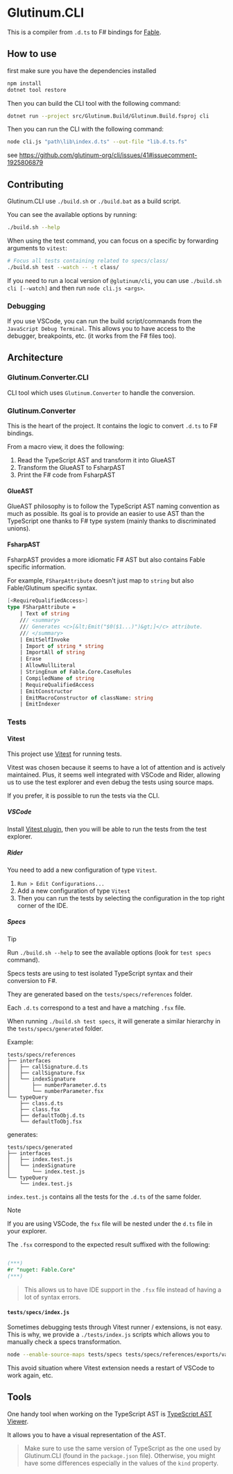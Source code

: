 # Glutinum.CLI

This is a compiler from `.d.ts` to F# bindings for [Fable](https://fable.io/).

## How to use
first make sure you have the dependencies installed
```bash
npm install
dotnet tool restore
```

Then you can build the CLI tool with the following command:
```bash
dotnet run --project src/Glutinum.Build/Glutinum.Build.fsproj cli
```

Then you can run the CLI with the following command:
```bash
node cli.js "path\lib\index.d.ts" --out-file "lib.d.ts.fs"
```

see https://github.com/glutinum-org/cli/issues/41#issuecomment-1925806879


## Contributing

Glutinum.CLI use `./build.sh` or `./build.bat` as a build script.

You can see the available options by running:

```bash
./build.sh --help
```

When using the test command, you can focus on a specific by forwarding arguments to `vitest`:

```bash
# Focus all tests containing related to specs/class/
./build.sh test --watch -- -t class/
```

If you need to run a local version of `@glutinum/cli`, you can use `./build.sh cli [--watch]` and then run `node cli.js <args>`.

### Debugging

If you use VSCode, you can run the build script/commands from the `JavaScript Debug Terminal`. This allows you to have access to the debugger, breakpoints, etc. (it works from the F# files too).

## Architecture

### Glutinum.Converter.CLI

CLI tool which uses `Glutinum.Converter` to handle the conversion.

### Glutinum.Converter

This is the heart of the project. It contains the logic to convert `.d.ts` to F# bindings.

From a macro view, it does the following:

1. Read the TypeScript AST and transform it into GlueAST
2. Transform the GlueAST to FsharpAST
3. Print the F# code from FsharpAST

#### GlueAST

GlueAST philosophy is to follow the TypeScript AST naming convention as much as possible. Its goal is to provide an easier to use AST than the TypeScript one thanks to F# type system (mainly thanks to discriminated unions).

#### FsharpAST

FsharpAST provides a more idiomatic F# AST but also contains Fable specific information.

For example, `FSharpAttribute` doesn't just map to `string` but also Fable/Glutinum specific syntax.

```fs
[<RequireQualifiedAccess>]
type FSharpAttribute =
    | Text of string
    /// <summary>
    /// Generates <c>[&lt;Emit("$0($1...)")&gt;]</c> attribute.
    /// </summary>
    | EmitSelfInvoke
    | Import of string * string
    | ImportAll of string
    | Erase
    | AllowNullLiteral
    | StringEnum of Fable.Core.CaseRules
    | CompiledName of string
    | RequireQualifiedAccess
    | EmitConstructor
    | EmitMacroConstructor of className: string
    | EmitIndexer
```

### Tests

#### Vitest

This project use [Vitest](https://vitest.dev/) for running tests.

Vitest was chosen because it seems to have a lot of attention and is actively maintained. Plus, it seems well integrated with VSCode and Rider, allowing us to use the test explorer and even debug the tests using source maps.

If you prefer, it is possible to run the tests via the CLI.

##### VSCode

Install [Vitest plugin](https://marketplace.visualstudio.com/items?itemName=vitest.explorer), then you will be able to run the tests from the test explorer.

##### Rider

You need to add a new configuration of type `Vitest`.

1. `Run > Edit Configurations...`
2. Add a new configuration of type `Vitest`
3. Then you can run the tests by selecting the configuration in the top right corner of the IDE.

##### Specs

> [!TIP]
> Run `./build.sh --help` to see the available options (look for `test specs` command).

Specs tests are using to test isolated TypeScript syntax and their conversion to F#.

They are generated based on the `tests/specs/references` folder.

Each `.d.ts` correspond to a test and have a matching `.fsx` file.

When running `./build.sh test specs`, it will generate a similar hierarchy in the `tests/specs/generated` folder.

Example:

```text
tests/specs/references
├── interfaces
│   ├── callSignature.d.ts
│   ├── callSignature.fsx
│   └── indexSignature
│       ├── numberParameter.d.ts
│       └── numberParameter.fsx
└── typeQuery
    ├── class.d.ts
    ├── class.fsx
    ├── defaultToObj.d.ts
    └── defaultToObj.fsx
```

generates:

```text
tests/specs/generated
├── interfaces
│   ├── index.test.js
│   └── indexSignature
│       └── index.test.js
└── typeQuery
    └── index.test.js
```

`index.test.js` contains all the tests for the `.d.ts` of the same folder.

> [!NOTE]
> If you are using VSCode, the `fsx` file will be nested under the `d.ts` file in your explorer.

The `.fsx` correspond to the expected result suffixed with the following:

```fs

(***)
#r "nuget: Fable.Core"
(***)

```

> This allows us to have IDE support in the `.fsx` file instead of having a lot of syntax errors.

#### `tests/specs/index.js`

Sometimes debugging tests through Vitest runner / extensions, is not easy. This is why, we provide a `./tests/index.js` scripts which allows you to manually check a specs transformation.

```bash
node --enable-source-maps tests/specs tests/specs/references/exports/variable.d.ts
```

This avoid situation where Vitest extension needs a restart of VSCode to work again, etc.

## Tools

One handy tool when working on the TypeScript AST is [TypeScript AST Viewer](https://ts-ast-viewer.com/).

It allows you to have a visual representation of the AST.

> Make sure to use the same version of TypeScript as the one used by Glutinum.CLI (found in the `package.json` file). Otherwise, you might have some differences especially in the values of the `kind` property.
